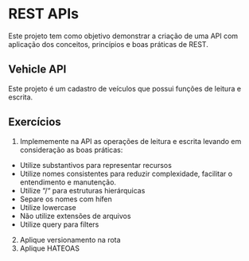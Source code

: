 # REST APIs

Este projeto tem como objetivo demonstrar a criação de uma API com aplicação dos conceitos, princípios e boas práticas de REST.

## Vehicle API
Este projeto é um cadastro de veículos que possui funções de leitura e escrita.

## Exercícios

1. Implememente na API as operações de leitura e escrita levando em consideração as boas práticas:
- Utilize substantivos para representar recursos
- Utilize nomes consistentes para reduzir complexidade, facilitar o entendimento e manutenção.
- Utilize “/“ para estruturas hierárquicas
- Separe os nomes com hífen
- Utilize lowercase
- Não utilize extensões de arquivos
- Utilize query para filters
2. Aplique versionamento na rota
3. Aplique HATEOAS
